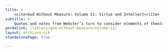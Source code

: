 ```yaml
---
title: >
    <cite>God Without Measure: Volume II: Virtue and Intellect</cite>
subtitle: >
    Quotes and notes from Webster’s turn to consider elements of theological anthropology.
permalink: /library/god-without-measure/volume-ii/
layout: archives.njk
standalonePage: true

---
```


